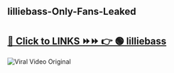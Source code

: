 
 ## lilliebass-Only-Fans-Leaked

# <h2><a href="https://clipsfans.com/lilliebass&ref=git">🔗 Click to LINKS ⏩⏩ 👉 🟢 lilliebass </a></h2>

<a href="https://clipsfans.com/lilliebass&ref=git" rel="nofollow" data-target="animated-image.originalLink"><img src="https://i.ibb.co.com/xMMVF88/686577567.gif" alt="Viral Video Original" style="max-width: 100%; display: inline-block;" data-target="animated-image.originalImage"></a>
